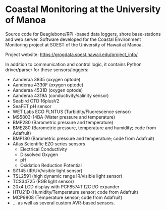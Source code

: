 # Coastal Monitoring at the University of Manoa

Source code for Beaglebone/RPi -based data loggers, shore base-stations and web server.
Software developed for the Coastal Environment Monitoring project at SOEST of the University of Hawaii at Manoa.

Project website: https://grogdata.soest.hawaii.edu/project_info/

In addition to communication and control logic, it contains Python driver/parser for these sensors/loggers:

- Aanderaa 3835 (oxygen optode)
- Aanderaa 4330F (oxygen optode)
- Aanderaa 4531D (oxygen optode)
- Aanderaa 4319A (conductivity/salinity sensor)
- Seabird CTD 16plusV2
- SeaFET pH sensor
- WET Labs ECO FLNTUS (Turbidity/Fluorescence sensor)
- MS5803-14BA (Water pressure and temperature)
- BMP280 (Barometric pressure and temperature)
- BME280 (Barometric pressure, temperature and humidity; code from Adafruit)
- BMP180 (Barometric pressure and temperature; code from Adafruit)
- Atlas Scientific EZO series sensors
  - Electrical Conductivity
  - Dissolved Oxygen
  - pH
  - Oxidation Reduction Potential
- Si1145 (IR/UV/visible light sensor)
- TSL2591 (high dynamic range IR/visible light sensor)
- TCS34725 (RGB light sensor)
- 20x4 LCD display with PCF8574T I2C I/O expander
- HTU21D (Humidity/Temperature sensor; code from Adafruit)
- MCP9808 (Temperature sensor; code from Adafruit)
- ... as well as several custom AVR-based sensors.
